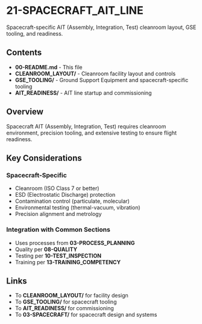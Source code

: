 # 21-SPACECRAFT_AIT_LINE

Spacecraft-specific AIT (Assembly, Integration, Test) cleanroom layout, GSE tooling, and readiness.

## Contents

- **00-README.md** - This file
- **CLEANROOM_LAYOUT/** - Cleanroom facility layout and controls
- **GSE_TOOLING/** - Ground Support Equipment and spacecraft-specific tooling
- **AIT_READINESS/** - AIT line startup and commissioning

## Overview

Spacecraft AIT (Assembly, Integration, Test) requires cleanroom environment, precision tooling, and extensive testing to ensure flight readiness.

## Key Considerations

### Spacecraft-Specific
- Cleanroom (ISO Class 7 or better)
- ESD (Electrostatic Discharge) protection
- Contamination control (particulate, molecular)
- Environmental testing (thermal-vacuum, vibration)
- Precision alignment and metrology

### Integration with Common Sections
- Uses processes from **03-PROCESS_PLANNING**
- Quality per **08-QUALITY**
- Testing per **10-TEST_INSPECTION**
- Training per **13-TRAINING_COMPETENCY**

## Links

- To **CLEANROOM_LAYOUT/** for facility design
- To **GSE_TOOLING/** for spacecraft tooling
- To **AIT_READINESS/** for commissioning
- To **03-SPACECRAFT/** for spacecraft design and systems
